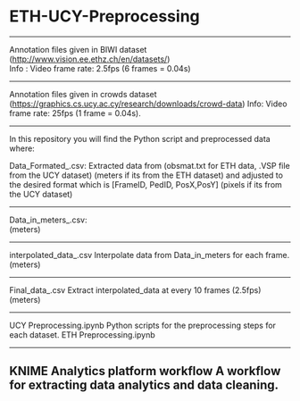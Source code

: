 # ETH-UCY-Preprocessing

------------------------------------------------------------------------------------------------------------------
Annotation files given in BIWI dataset (http://www.vision.ee.ethz.ch/en/datasets/) <br />
Info : Video frame rate: 2.5fps (6 frames = 0.04s)

------------------------------------------------------------------------------------------------------------------
Annotation files given in crowds dataset (https://graphics.cs.ucy.ac.cy/research/downloads/crowd-data)
Info: Video frame rate: 25fps (1 frame = 0.04s). 

------------------------------------------------------------------------------------------------------------------

In this repository you will find the Python script and preprocessed data where:

Data_Formated_<file name>.csv:          Extracted data from (obsmat.txt for ETH data, .VSP file from the UCY dataset) 
(meters if its from the ETH dataset)    and adjusted to the desired format which is [FrameID, PedID, PosX,PosY]
(pixels if its from the UCY dataset)    

-------------------------------------------------------------------------------------------------------------------  

Data_in_meters_<file name>.csv:         
(meters)                                
                                        
--------------------------------------------------------------------------------------------------------------------

interpolated_data_<file name>.csv       Interpolate data from Data_in_meters for each frame.
(meters)                                

--------------------------------------------------------------------------------------------------------------------  

Final_data_<file name>.csv              Extract interpolated_data at every 10 frames (2.5fps)            
(meters)                                

--------------------------------------------------------------------------------------------------------------------
UCY Preprocessing.ipynb                 Python scripts for the preprocessing steps for each dataset.
ETH Preprocessing.ipynb

--------------------------------------------------------------------------------------------------------------------
KNIME Analytics platform workflow     A workflow for extracting data analytics and data cleaning.
--------------------------------------------------------------------------------------------------------------------
